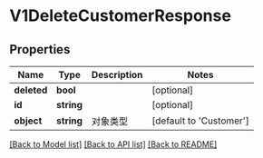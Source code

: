 # V1DeleteCustomerResponse

## Properties
Name | Type | Description | Notes
------------ | ------------- | ------------- | -------------
**deleted** | **bool** |  | [optional] 
**id** | **string** |  | [optional] 
**object** | **string** | 对象类型 | [default to 'Customer']

[[Back to Model list]](../README.md#documentation-for-models) [[Back to API list]](../README.md#documentation-for-api-endpoints) [[Back to README]](../README.md)


